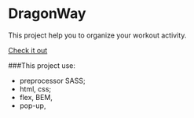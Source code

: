 # DragonWay
This project help you to organize your workout activity.

[Check it out](https://frontenddevkan.github.io/DragonWay)

###This project use:
- preprocessor SASS;
- html, css;
- flex, BEM,
- pop-up,
